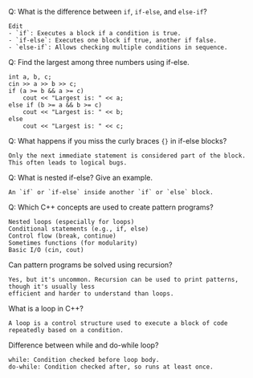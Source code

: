 
Q:  What is the difference between `if`, `if-else`, and `else-if`?
```
Edit
- `if`: Executes a block if a condition is true.
- `if-else`: Executes one block if true, another if false.
- `else-if`: Allows checking multiple conditions in sequence.
```
Q: Find the largest among three numbers using if-else.

```
int a, b, c;
cin >> a >> b >> c;
if (a >= b && a >= c)
    cout << "Largest is: " << a;
else if (b >= a && b >= c)
    cout << "Largest is: " << b;
else
    cout << "Largest is: " << c;
```

Q: What happens if you miss the curly braces `{}` in if-else blocks?
```
Only the next immediate statement is considered part of the block. This often leads to logical bugs.
```

Q: What is nested if-else? Give an example.
```
An `if` or `if-else` inside another `if` or `else` block.
```
Q: Which C++ concepts are used to create pattern programs?
```
Nested loops (especially for loops)
Conditional statements (e.g., if, else)
Control flow (break, continue)
Sometimes functions (for modularity)
Basic I/O (cin, cout)
```

 Can pattern programs be solved using recursion?
```
Yes, but it's uncommon. Recursion can be used to print patterns, though it's usually less
efficient and harder to understand than loops.
```

What is a loop in C++?
```
A loop is a control structure used to execute a block of code repeatedly based on a condition.
```

Difference between while and do-while loop?
```
while: Condition checked before loop body.
do-while: Condition checked after, so runs at least once.
```
